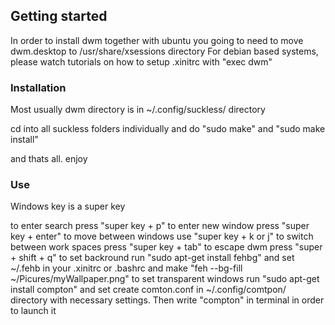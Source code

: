 ## Getting started

In order to install dwm together with ubuntu you going to need to move dwm.desktop to /usr/share/xsessions directory
For debian based systems, please watch tutorials on how to setup .xinitrc with "exec dwm"
### Installation

Most usually dwm directory is in ~/.config/suckless/ directory

cd into all suckless folders individually and do "sudo make" and "sudo make install"

and thats all. enjoy

### Use

Windows key is a super key

to enter search press "super key + p"
to enter new window press "super key + enter"
to move between windows use "super key + k or j"
to switch between work spaces press "super key + tab"
to escape dwm press "super + shift + q"
to set backround run "sudo apt-get install fehbg" and set ~/.fehb in your .xinitrc or .bashrc and make "feh --bg-fill ~/Picures/myWallpaper.png"
to set transparent windows run "sudo apt-get install compton" and set create comton.conf in ~/.config/comtpon/ directory with necessary settings. Then write "compton" in terminal in order to launch it 
